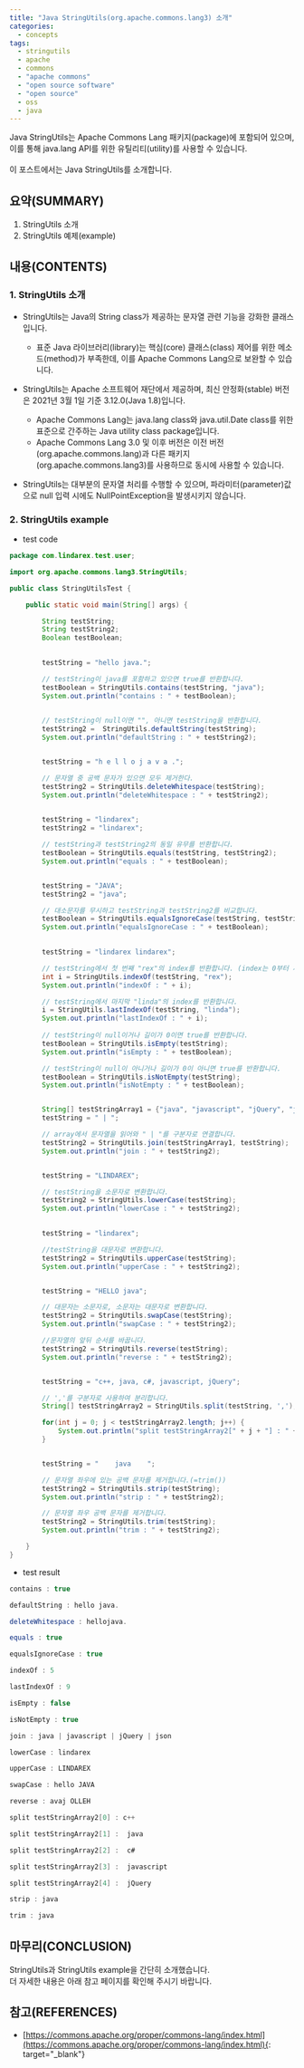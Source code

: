 ```yaml
---
title: "Java StringUtils(org.apache.commons.lang3) 소개"
categories: 
  - concepts
tags: 
  - stringutils
  - apache
  - commons
  - "apache commons"
  - "open source software"
  - "open source"
  - oss
  - java
---
```



Java StringUtils는 Apache Commons Lang 패키지(package)에 포함되어 있으며, 이를 통해 java.lang API를 위한 유틸리티(utility)를 사용할 수 있습니다.
<br /><br />
이 포스트에서는 Java StringUtils를 소개합니다.


## 요약(SUMMARY)
1. StringUtils 소개
2. StringUtils 예제(example)


## 내용(CONTENTS)
### 1. StringUtils 소개
- StringUtils는 Java의 String class가 제공하는 문자열 관련 기능을 강화한 클래스입니다.
    + 표준 Java 라이브러리(library)는 핵심(core) 클래스(class) 제어를 위한 메소드(method)가 부족한데, 이를 Apache Commons Lang으로 보완할 수 있습니다.

- StringUtils는 Apache 소프트웨어 재단에서 제공하며, 최신 안정화(stable) 버전은 2021년 3월 1일 기준 3.12.0(Java 1.8)입니다.
    + Apache Commons Lang는 java.lang class와 java.util.Date class를 위한 표준으로 간주하는 Java utility class package입니다.
    + Apache Commons Lang 3.0 및 이후 버전은 이전 버전(org.apache.commons.lang)과 다른 패키지(org.apache.commons.lang3)를 사용하므로 동시에 사용할 수 있습니다.

- StringUtils는 대부분의 문자열 처리를 수행할 수 있으며, 파라미터(parameter)값으로 null 입력 시에도 NullPointException을 발생시키지 않습니다.

### 2. StringUtils example

- test code

```java
package com.lindarex.test.user;

import org.apache.commons.lang3.StringUtils;

public class StringUtilsTest {

    public static void main(String[] args) {

        String testString;
        String testString2;
        Boolean testBoolean;
        

        testString = "hello java.";

        // testString이 java를 포함하고 있으면 true를 반환합니다.
        testBoolean = StringUtils.contains(testString, "java");
        System.out.println("contains : " + testBoolean);

        
        // testString이 null이면 "", 아니면 testString을 반환합니다.
        testString2 =  StringUtils.defaultString(testString);
        System.out.println("defaultString : " + testString2);


        testString = "h e l l o j a v a .";

        // 문자열 중 공백 문자가 있으면 모두 제거한다.
        testString2 = StringUtils.deleteWhitespace(testString);
        System.out.println("deleteWhitespace : " + testString2);
        

        testString = "lindarex";
        testString2 = "lindarex";

        // testString과 testString2의 동일 유무를 반환합니다.
        testBoolean = StringUtils.equals(testString, testString2);
        System.out.println("equals : " + testBoolean);


        testString = "JAVA";
        testString2 = "java";

        // 대소문자를 무시하고 testString과 testString2를 비교합니다.
        testBoolean = StringUtils.equalsIgnoreCase(testString, testString2);
        System.out.println("equalsIgnoreCase : " + testBoolean);
        

        testString = "lindarex lindarex";

        // testString에서 첫 번째 "rex"의 index를 반환합니다. (index는 0부터 시작)
        int i = StringUtils.indexOf(testString, "rex");
        System.out.println("indexOf : " + i);

        // testString에서 마지막 "linda"의 index를 반환합니다.
        i = StringUtils.lastIndexOf(testString, "linda");
        System.out.println("lastIndexOf : " + i);
        
        // testString이 null이거나 길이가 0이면 true를 반환합니다.
        testBoolean = StringUtils.isEmpty(testString);
        System.out.println("isEmpty : " + testBoolean);

        // testString이 null이 아니거나 길이가 0이 아니면 true를 반환합니다.
        testBoolean = StringUtils.isNotEmpty(testString);
        System.out.println("isNotEmpty : " + testBoolean);


        String[] testStringArray1 = {"java", "javascript", "jQuery", "json"};
        testString = " | ";

        // array에서 문자열을 읽어와 " | "를 구분자로 연결합니다.
        testString2 = StringUtils.join(testStringArray1, testString);
        System.out.println("join : " + testString2);


        testString = "LINDAREX";

        // testString을 소문자로 변환합니다.
        testString2 = StringUtils.lowerCase(testString);
        System.out.println("lowerCase : " + testString2);
        

        testString = "lindarex";

        //testString을 대문자로 변환합니다.
        testString2 = StringUtils.upperCase(testString);
        System.out.println("upperCase : " + testString2);


        testString = "HELLO java";

        // 대문자는 소문자로, 소문자는 대문자로 변환합니다.
        testString2 = StringUtils.swapCase(testString);
        System.out.println("swapCase : " + testString2);

        //문자열의 앞뒤 순서를 바꿉니다.
        testString2 = StringUtils.reverse(testString);
        System.out.println("reverse : " + testString2);


        testString = "c++, java, c#, javascript, jQuery";

        // ','를 구분자로 사용하여 분리합니다.
        String[] testStringArray2 = StringUtils.split(testString, ',');

        for(int j = 0; j < testStringArray2.length; j++) {
            System.out.println("split testStringArray2[" + j + "] : " + testStringArray2[j]);
        }


        testString = "    java    ";

        // 문자열 좌우에 있는 공백 문자를 제거합니다.(=trim())
        testString2 = StringUtils.strip(testString);
        System.out.println("strip : " + testString2);

        // 문자열 좌우 공백 문자를 제거합니다.
        testString2 = StringUtils.trim(testString);
        System.out.println("trim : " + testString2);

    }
}
```

- test result

```java
contains : true

defaultString : hello java.

deleteWhitespace : hellojava.

equals : true

equalsIgnoreCase : true

indexOf : 5

lastIndexOf : 9

isEmpty : false

isNotEmpty : true

join : java | javascript | jQuery | json

lowerCase : lindarex

upperCase : LINDAREX

swapCase : hello JAVA

reverse : avaj OLLEH

split testStringArray2[0] : c++

split testStringArray2[1] :  java

split testStringArray2[2] :  c#

split testStringArray2[3] :  javascript

split testStringArray2[4] :  jQuery

strip : java

trim : java
```


## 마무리(CONCLUSION)
StringUtils과 StringUtils example을 간단히 소개했습니다.
<br />
더 자세한 내용은 아래 참고 페이지를 확인해 주시기 바랍니다.


## 참고(REFERENCES)
- [https://commons.apache.org/proper/commons-lang/index.html](https://commons.apache.org/proper/commons-lang/index.html){: target="\_blank"}
